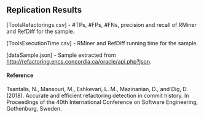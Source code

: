 ## Replication Results

[ToolsRefactorings.csv] - #TPs, #FPs, #FNs, precision and recall of RMiner and RefDiff for the sample.

[ToolsExecutionTime.csv] - RMiner and RefDiff running time for the sample.

[dataSample.json] - Sample extracted from http://refactoring.encs.concordia.ca/oracle/api.php?json.

#### Reference
Tsantalis, N., Mansouri, M., Eshkevari, L. M., Mazinanian, D., and Dig, D. (2018). Accurate and efficient refactoring detection in commit history. In Proceedings of the 40th International Conference on Software Engineering, Gothenburg, Sweden.
